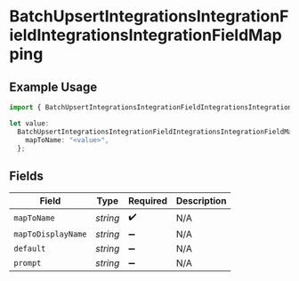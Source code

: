 # BatchUpsertIntegrationsIntegrationFieldIntegrationsIntegrationFieldMapping

## Example Usage

```typescript
import { BatchUpsertIntegrationsIntegrationFieldIntegrationsIntegrationFieldMapping } from "sdk-node-platform/models/operations";

let value:
  BatchUpsertIntegrationsIntegrationFieldIntegrationsIntegrationFieldMapping = {
    mapToName: "<value>",
  };
```

## Fields

| Field              | Type               | Required           | Description        |
| ------------------ | ------------------ | ------------------ | ------------------ |
| `mapToName`        | *string*           | :heavy_check_mark: | N/A                |
| `mapToDisplayName` | *string*           | :heavy_minus_sign: | N/A                |
| `default`          | *string*           | :heavy_minus_sign: | N/A                |
| `prompt`           | *string*           | :heavy_minus_sign: | N/A                |